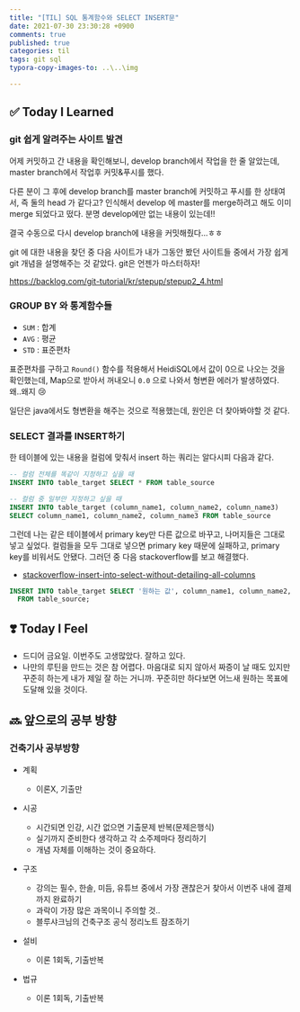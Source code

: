 ```yaml
---
title: "[TIL] SQL 통계함수와 SELECT INSERT문"
date: 2021-07-30 23:30:28 +0900
comments: true
published: true
categories: til
tags: git sql
typora-copy-images-to: ..\..\img

---
```




## ✅ Today I Learned

### git 쉽게 알려주는 사이트 발견

어제 커밋하고 간 내용을 확인해보니, develop branch에서 작업을 한 줄 알았는데, master branch에서 작업후 커밋&푸시를 했다. 

다른 분이 그 후에 develop branch를 master branch에 커밋하고 푸시를 한 상태여서, 즉 둘의 head 가 같다고? 인식해서 develop 에 master를 merge하려고 해도 이미 merge 되었다고 떴다. 분명 develop에만 없는 내용이 있는데!!

결국 수동으로 다시 develop branch에 내용을 커밋해줬다...ㅎㅎ

git 에 대한 내용을 찾던 중 다음 사이트가 내가 그동안 봤던 사이트들 중에서 가장 쉽게 git 개념을 설명해주는 것 같았다. git은 언젠가 마스터하자!

https://backlog.com/git-tutorial/kr/stepup/stepup2_4.html





### GROUP BY 와 통계함수들

- `SUM` : 합계
- `AVG` : 평균
- `STD` : 표준편차 

표준편차를 구하고 `Round()` 함수를 적용해서 HeidiSQL에서 값이 0으로 나오는 것을 확인했는데, Map으로 받아서 꺼내오니 `0.0` 으로 나와서 형변환 에러가 발생하였다. 왜..왜지 😢

일단은 java에서도 형변환을 해주는 것으로 적용했는데, 원인은 더 찾아봐야할 것 같다.



### SELECT 결과를 INSERT하기

한 테이블에 있는 내용을 컬럼에 맞춰서 insert 하는 쿼리는 알다시피 다음과 같다.

```sql
-- 컬럼 전체를 똑같이 지정하고 싶을 때
INSERT INTO table_target SELECT * FROM table_source

-- 컬럼 중 일부만 지정하고 싶을 때
INSERT INTO table_target (column_name1, column_name2, column_name3)
SELECT column_name1, column_name2, column_name3 FROM table_source
```



  

그런데 나는 같은 테이블에서 primary key만 다른 값으로 바꾸고, 나머지들은 그대로 넣고 싶었다. 컬럼들을 모두 그대로 넣으면 primary key 때문에 실패하고, primary key를 비워서도 안됐다. 그러던 중 다음 stackoverflow를 보고 해결했다.

- [stackoverflow-insert-into-select-without-detailing-all-columns](https://stackoverflow.com/questions/8297484/insert-into-select-without-detailing-all-columns)

```sql
INSERT INTO table_target SELECT '원하는 값', column_name1, column_name2, column_name3, ...
  FROM table_source;
```





## ❣️ Today I Feel

- 드디어 금요일. 이번주도 고생많았다. 잘하고 있다.
- 나만의 루틴을 만드는 것은 참 어렵다. 마음대로 되지 않아서 짜증이 날 때도 있지만 꾸준히 하는게 내가 제일 잘 하는 거니까. 꾸준히만 하다보면 어느새 원하는 목표에 도달해 있을 것이다.





## 🔜 앞으로의 공부 방향

### 건축기사 공부방향

- 계획
  - 이론X, 기출만

- 시공
  - 시간되면 인강, 시간 없으면 기출문제 반복(문제은행식)
  - 실기까지 준비한다 생각하고 각 소주제마다 정리하기
  - 개념 자체를 이해하는 것이 중요하다.
- 구조
  - 강의는 필수, 한솔, 미듬, 유튜브 중에서 가장 괜찮은거 찾아서 이번주 내에 결제까지 완료하기
  - 과락이 가장 많은 과목이니 주의할 것..
  - 블루샤크님의 건축구조 공식 정리노트 잠조하기
- 설비
  - 이론 1회독, 기출반복

- 법규
  - 이론 1회독, 기출반복
